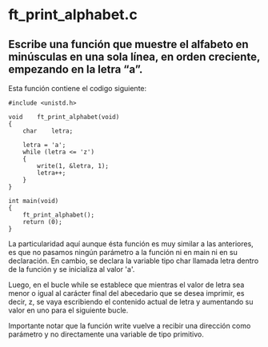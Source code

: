 # ft_print_alphabet.c

## Escribe una función que muestre el alfabeto en minúsculas en una sola línea, en orden creciente, empezando en la letra “a”.

Esta función contiene el codigo siguiente:

```
#include <unistd.h>

void	ft_print_alphabet(void)
{
	char	letra;

	letra = 'a';
	while (letra <= 'z')
	{
		write(1, &letra, 1);
		letra++;
	}
}

int	main(void)
{
	ft_print_alphabet();
	return (0);
}
```

La particularidad aquí aunque ésta función es muy similar a las anteriores, es que no pasamos ningún parámetro a la función ni en main ni en su declaración. En cambio, se declara la variable tipo char llamada letra dentro de la función y se inicializa al valor 'a'.

Luego, en el bucle while se establece que mientras el valor de letra sea menor o igual al carácter final del abecedario que se desea imprimir, es decir, z, se vaya escribiendo el contenido actual de letra y aumentando su valor en uno para el siguiente bucle.

Importante notar que la función write vuelve a recibir una dirección como parámetro y no directamente una variable de tipo primitivo.
